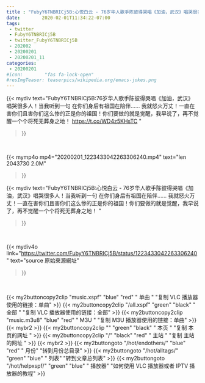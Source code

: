 ```yaml
---
title : "FubyY6TNBRICj5B:心悦白云 - 76岁华人歌手陈彼得哭唱《加油，武汉》唱哭很多人！当我听到一句 在你们身后有祖国在陪伴…… 我就怒火万丈！一直在害你们且害你们这么惨的正是你的祖国！你们要做的就是觉醒，我早说了，再不觉醒一个个将死无葬身之地！ "
date:        2020-02-01T11:34:22-07:00
tags:
 - twitter
 - FubyY6TNBRICj5B
 - twitter_FubyY6TNBRICj5B
 - 202002
 - 20200201
 - 20200201_11
categories:
 - 20200201
#icon:        "fas fa-lock-open"
#resImgTeaser: teaserpics/wikipedia.org/emacs-jokes.png
---
```


{{< mydiv text="FubyY6TNBRICj5B:76岁华人歌手陈彼得哭唱《加油，武汉》唱哭很多人！当我听到一句 在你们身后有祖国在陪伴…… 我就怒火万丈！一直在害你们且害你们这么惨的正是你的祖国！你们要做的就是觉醒，我早说了，再不觉醒一个个将死无葬身之地！ https://t.co/WD4z5KHsTC "
>}}
<br>


{{< mymp4o mp4="20200201_1223433042263306240.mp4"
text="len 2043730    2.0M"
>}}


{{< mydiv text="FubyY6TNBRICj5B:心悦白云 - 76岁华人歌手陈彼得哭唱《加油，武汉》唱哭很多人！当我听到一句 在你们身后有祖国在陪伴…… 我就怒火万丈！一直在害你们且害你们这么惨的正是你的祖国！你们要做的就是觉醒，我早说了，再不觉醒一个个将死无葬身之地！ "
>}}
<br>

{{< mydiv4o link="https://twitter.com/FubyY6TNBRICj5B/status/1223433042263306240"
text="source 原始來源網址"
>}}


<br>



{{< my2buttoncopy2clip "music.xspf"        "blue"   "red"    " 单曲 "  "复制 VLC 播放器使用的链接：单曲" >}} {{< my2buttoncopy2clip "/all.xspf"         "green"  "black"  " 全部 "  "复制 VLC 播放器使用的链接：全部" >}} {{< my2buttoncopy2clip "music.m3u8"        "blue"   "red"    " M3U  "    "复制 M3U 播放器使用的链接：单曲" >}} {{< mybr2 >}} {{< my2buttoncopy2clip ""                  "green"  "black"  " 本页 "    "复制 本页的网址 " >}} {{< my2buttoncopy2clip "/"                 "black"  "red"    " 主站 "    "复制 主站的网址 " >}} {{< mybr2 >}} {{< my2buttongoto      "/hot/endothers/"   "blue"   "red"    " 月份"   "转到月份总目录" >}} {{< my2buttongoto      "/hot/alltags/"     "green"  "blue"   " 列表"   "转到文章总列表" >}} {{< my2buttongoto      "/hot/helpxspf/"    "green"  "blue"   " 播放器" "如何使用 VLC 播放器或者 IPTV 播放器的教程" >}} 
